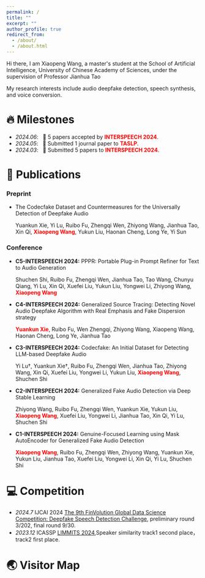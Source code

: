 ```yaml
---
permalink: /
title: ""
excerpt: ""
author_profile: true
redirect_from: 
  - /about/
  - /about.html
---
```




<span class='anchor' id='about-me'></span>

Hi there, I am Xiaopeng Wang, a master's student at the School of Artificial Intelligence, University of Chinese Academy of Sciences, under the supervision of Professor Jianhua Tao

My research interests include audio deepfake detection, speech synthesis, and voice conversion.


# 🔥 Milestones
- *2024.06*: &nbsp; 🎉 5 papers accepted by <span style="color: red; font-weight: bold;">INTERSPEECH 2024</span>.
- *2024.05*: &nbsp; 📣 Submitted 1 journal paper to <span style="color: red; font-weight: bold;">TASLP</span>.
- *2024.03*: &nbsp; 📣 Submitted 5 papers to <span style="color: red; font-weight: bold;">INTERSPEECH 2024</span>.

# 📝 Publications 

### Preprint
- The Codecfake Dataset and Countermeasures for the Universally Detection of Deepfake Audio

  Yuankun Xie, Yi Lu, Ruibo Fu, Zhengqi Wen, Zhiyong Wang, Jianhua Tao, Xin Qi, <span style="color: red; font-weight: bold;">Xiaopeng Wang</span>, Yukun Liu, Haonan Cheng, Long Ye, Yi Sun



### Conference

- **C5-INTERSPEECH 2024:** PPPR: Portable Plug-in Prompt Refiner for Text to Audio Generation
  
  Shuchen Shi, Ruibo Fu, Zhengqi Wen, Jianhua Tao, Tao Wang, Chunyu Qiang, Yi Lu, Xin Qi, Xuefei Liu, Yukun Liu, Yongwei Li, Zhiyong Wang, <span style="color: red; font-weight: bold;">Xiaopeng Wang</span>

- **C4-INTERSPEECH 2024:** Generalized Source Tracing: Detecting Novel Audio Deepfake Algorithm with Real Emphasis and Fake Dispersion strategy
  
  <span style="color: red; font-weight: bold;">Yuankun Xie</span>, Ruibo Fu, Wen Zhengqi, Zhiyong Wang, Xiaopeng Wang, Haonan Cheng, 
Long Ye, Jianhua Tao

- **C3-INTERSPEECH 2024:** Codecfake: An Initial Dataset for Detecting LLM-based Deepfake Audio
  
  Yi Lu†, Yuankun Xie†, Ruibo Fu, Zhengqi Wen, Jianhua Tao, Zhiyong Wang, Xin Qi,
  Xuefei Liu, Yongwei Li, Yukun Liu, <span style="color: red; font-weight: bold;">Xiaopeng Wang</span>, Shuchen Shi


- **C2-INTERSPEECH 2024:** Generalized Fake Audio Detection via Deep Stable Learning

  Zhiyong Wang, Ruibo Fu, Zhengqi Wen, Yuankun Xie, Yukun Liu, <span style="color: red; font-weight: bold;">Xiaopeng Wang</span>, Xuefei Liu, Yongwei Li, Jianhua Tao, Xin Qi, Yi Lu, Shuchen Shi


- **C1-INTERSPEECH 2024:** Genuine-Focused Learning using Mask AutoEncoder for Generalized Fake Audio Detection

  <span style="color: red; font-weight: bold;">Xiaopeng Wang</span>, Ruibo Fu, Zhengqi Wen, Zhiyong Wang, Yuankun Xie, Yukun Liu, Jianhua Tao, Xuefei Liu, Yongwei Li, Xin Qi, Yi Lu, Shuchen Shi






# 💻 Competition
- *2024.7* IJCAI 2024 [The 9th FinVolution Global Data Science Competition: Deepfake Speech Detection Challenge](https://ai.ppdai.com/mirror/goToMirrorDetailSix?mirrorId=34&tabindex=2), preliminary round 3/202, final round 9/30.
- *2023.12* ICASSP [LIMMITS 2024]([https://codalab.lisn.upsaclay.fr/competitions/11361#results](https://sites.google.com/view/limmits24/results)),Speaker similarity track1 second place，track2 first place.


# 🌏 Visitor Map
<script type="text/javascript" src="//rf.revolvermaps.com/0/0/6.js?i=5mknqm5t6zr&amp;m=7&amp;c=e63100&amp;cr1=ffffff&amp;f=arial&amp;l=0&amp;bv=90&amp;lx=-420&amp;ly=420&amp;hi=20&amp;he=7&amp;hc=a8ddff&amp;rs=80" async="async"></script>
